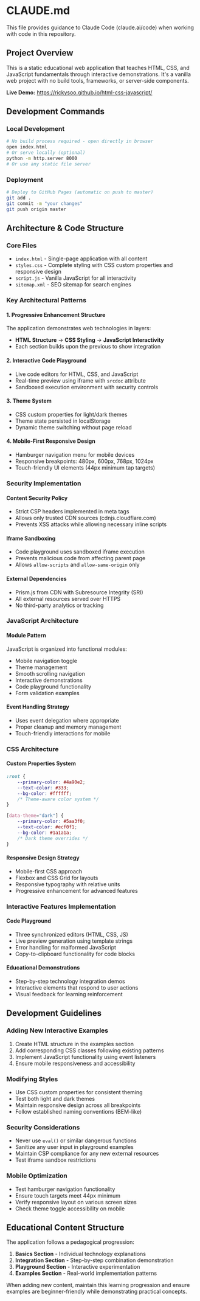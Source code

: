 # CLAUDE.md

This file provides guidance to Claude Code (claude.ai/code) when working with code in this repository.

## Project Overview

This is a static educational web application that teaches HTML, CSS, and JavaScript fundamentals through interactive demonstrations. It's a vanilla web project with no build tools, frameworks, or server-side components.

**Live Demo:** https://rickysoo.github.io/html-css-javascript/

## Development Commands

### Local Development
```bash
# No build process required - open directly in browser
open index.html
# Or serve locally (optional)
python -m http.server 8000
# Or use any static file server
```

### Deployment
```bash
# Deploy to GitHub Pages (automatic on push to master)
git add .
git commit -m "your changes"
git push origin master
```

## Architecture & Code Structure

### Core Files
- `index.html` - Single-page application with all content
- `styles.css` - Complete styling with CSS custom properties and responsive design
- `script.js` - Vanilla JavaScript for all interactivity
- `sitemap.xml` - SEO sitemap for search engines

### Key Architectural Patterns

#### 1. Progressive Enhancement Structure
The application demonstrates web technologies in layers:
- **HTML Structure** → **CSS Styling** → **JavaScript Interactivity**
- Each section builds upon the previous to show integration

#### 2. Interactive Code Playground
- Live code editors for HTML, CSS, and JavaScript
- Real-time preview using iframe with `srcdoc` attribute
- Sandboxed execution environment with security controls

#### 3. Theme System
- CSS custom properties for light/dark themes
- Theme state persisted in localStorage
- Dynamic theme switching without page reload

#### 4. Mobile-First Responsive Design
- Hamburger navigation menu for mobile devices
- Responsive breakpoints: 480px, 600px, 768px, 1024px
- Touch-friendly UI elements (44px minimum tap targets)

### Security Implementation

#### Content Security Policy
- Strict CSP headers implemented in meta tags
- Allows only trusted CDN sources (cdnjs.cloudflare.com)
- Prevents XSS attacks while allowing necessary inline scripts

#### Iframe Sandboxing
- Code playground uses sandboxed iframe execution
- Prevents malicious code from affecting parent page
- Allows `allow-scripts` and `allow-same-origin` only

#### External Dependencies
- Prism.js from CDN with Subresource Integrity (SRI)
- All external resources served over HTTPS
- No third-party analytics or tracking

### JavaScript Architecture

#### Module Pattern
JavaScript is organized into functional modules:
- Mobile navigation toggle
- Theme management  
- Smooth scrolling navigation
- Interactive demonstrations
- Code playground functionality
- Form validation examples

#### Event Handling Strategy
- Uses event delegation where appropriate
- Proper cleanup and memory management
- Touch-friendly interactions for mobile

### CSS Architecture

#### Custom Properties System
```css
:root {
    --primary-color: #4a90e2;
    --text-color: #333;
    --bg-color: #ffffff;
    /* Theme-aware color system */
}

[data-theme="dark"] {
    --primary-color: #5aa3f0;
    --text-color: #ecf0f1;
    --bg-color: #1a1a1a;
    /* Dark theme overrides */
}
```

#### Responsive Design Strategy
- Mobile-first CSS approach
- Flexbox and CSS Grid for layouts
- Responsive typography with relative units
- Progressive enhancement for advanced features

### Interactive Features Implementation

#### Code Playground
- Three synchronized editors (HTML, CSS, JS)
- Live preview generation using template strings
- Error handling for malformed JavaScript
- Copy-to-clipboard functionality for code blocks

#### Educational Demonstrations
- Step-by-step technology integration demos
- Interactive elements that respond to user actions
- Visual feedback for learning reinforcement

## Development Guidelines

### Adding New Interactive Examples
1. Create HTML structure in the examples section
2. Add corresponding CSS classes following existing patterns
3. Implement JavaScript functionality using event listeners
4. Ensure mobile responsiveness and accessibility

### Modifying Styles
- Use CSS custom properties for consistent theming
- Test both light and dark themes
- Maintain responsive design across all breakpoints
- Follow established naming conventions (BEM-like)

### Security Considerations
- Never use `eval()` or similar dangerous functions
- Sanitize any user input in playground examples
- Maintain CSP compliance for any new external resources
- Test iframe sandbox restrictions

### Mobile Optimization
- Test hamburger navigation functionality
- Ensure touch targets meet 44px minimum
- Verify responsive layout on various screen sizes
- Check theme toggle accessibility on mobile

## Educational Content Structure

The application follows a pedagogical progression:

1. **Basics Section** - Individual technology explanations
2. **Integration Section** - Step-by-step combination demonstration  
3. **Playground Section** - Interactive experimentation
4. **Examples Section** - Real-world implementation patterns

When adding new content, maintain this learning progression and ensure examples are beginner-friendly while demonstrating practical concepts.